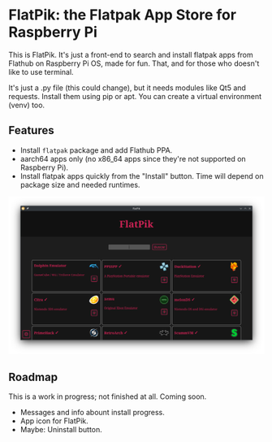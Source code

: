 # FlatPik: the Flatpak App Store for Raspberry Pi

This is FlatPik. It's just a front-end to search and install flatpak apps from Flathub on Raspberry Pi OS, made for fun. That, and for those who doesn't like to use terminal.

It's just a .py file (this could change), but it needs modules like Qt5 and requests. Install them using pip or apt. You can create a virtual environment (venv) too.

## Features

* Install `flatpak` package and add Flathub PPA.
* aarch64 apps only (no x86_64 apps since they're not supported on Raspberry Pi).
* Install flatpak apps quickly from the "Install" button. Time will depend on package size and needed runtimes.

![Captura de FlatpPik](capturas/featured.png)

## Roadmap

This is a work in progress; not finished at all. Coming soon.

* Messages and info abount install progress.
* App icon for FlatPik.
* Maybe: Uninstall button. 

